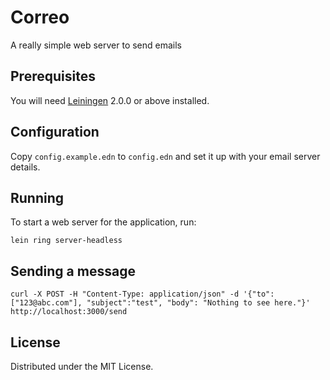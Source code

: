 # Correo

A really simple web server to send emails

## Prerequisites

You will need [Leiningen][] 2.0.0 or above installed.

[leiningen]: https://github.com/technomancy/leiningen

## Configuration

Copy `config.example.edn` to `config.edn` and set it up with your email server details.

## Running

To start a web server for the application, run:

    lein ring server-headless

## Sending a message

    curl -X POST -H "Content-Type: application/json" -d '{"to": ["123@abc.com"], "subject":"test", "body": "Nothing to see here."}' http://localhost:3000/send

## License

Distributed under the MIT License.
